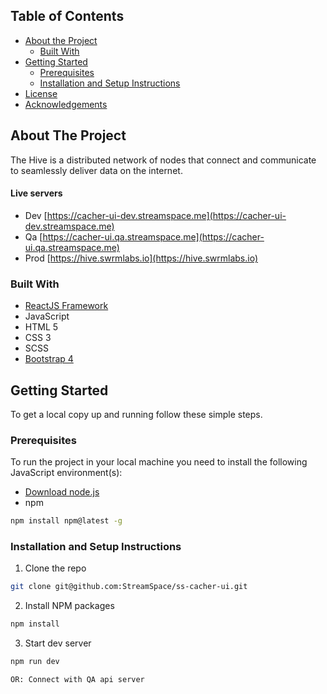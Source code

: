 <!-- TABLE OF CONTENTS -->

## Table of Contents

- [About the Project](#about-the-project)
  - [Built With](#built-with)
- [Getting Started](#getting-started)
  - [Prerequisites](#prerequisites)
  - [Installation and Setup Instructions](#installation-and-setup-instructions)
- [License](#license)
- [Acknowledgements](#acknowledgements)

<!-- ABOUT THE PROJECT -->

## About The Project

The Hive is a distributed network of nodes that connect and communicate to seamlessly deliver data on the internet.

#### Live servers

- Dev [https://cacher-ui-dev.streamspace.me](https://cacher-ui-dev.streamspace.me)
- Qa [https://cacher-ui.qa.streamspace.me](https://cacher-ui.qa.streamspace.me)
- Prod [https://hive.swrmlabs.io](https://hive.swrmlabs.io)

### Built With

- [ReactJS Framework](https://reactjs.org/)
- JavaScript
- HTML 5
- CSS 3
- SCSS
- [Bootstrap 4](https://getbootstrap.com/docs/4.0/getting-started/introduction/)

<!-- GETTING STARTED -->

## Getting Started

To get a local copy up and running follow these simple steps.

### Prerequisites

To run the project in your local machine you need to install the following JavaScript environment(s):

- [Download node.js](https://nodejs.org/en/download/)
- npm

```sh
npm install npm@latest -g
```

### Installation and Setup Instructions

1. Clone the repo

```sh
git clone git@github.com:StreamSpace/ss-cacher-ui.git
```

2. Install NPM packages

```sh
npm install
```

3. Start dev server

```sh
npm run dev

OR: Connect with QA api server
```
